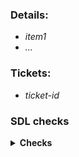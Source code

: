 ### Details:
 - *item1*
 - *...*

### Tickets:
 - *ticket-id*

### SDL checks

<details>
<summary><B>Checks</B></summary>

- [ ] Conduct Manual code review using Intel Secure Coding Standard
- [ ] Enforce the principle of least privilege
- [ ] Secure Error and Exception Handling in Software
- [ ] Check contents within input structures are valid before use
- [ ] Avoid an uncontrolled search path in Windows
- [ ] Validate all forms of input
- [ ] Avoid checks that rely on undefined C behavior
- [ ] Avoid uncontrolled format strings
- [ ] Follow security best practices when dealing with pointers
- [ ] Follow best practices for secure error and exception handling

</details>
